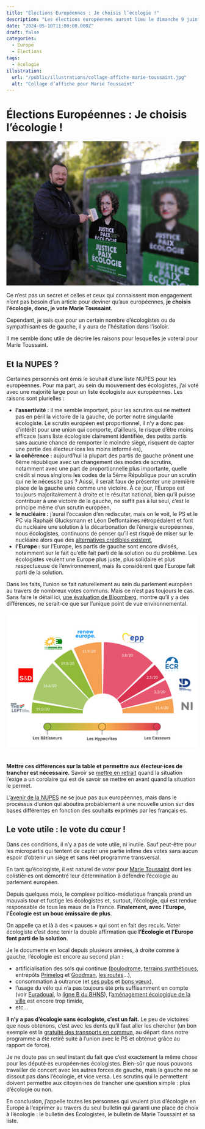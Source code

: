 ```yaml
---
title: "Élections Européennes : Je choisis l’écologie !"
description: "Les élections européennes auront lieu le dimanche 9 juin 2024. Écologiste, je vote logiquement pour Marie Toussaint."
date: "2024-05-10T11:00:00.000Z"
draft: false
categories:
  - Europe
  - Élections
tags:
  - écologie
illustration:
  url: "/public/illustrations/collage-affiche-marie-toussaint.jpg"
  alt: "Collage d’affiche pour Marie Toussaint"
---
```


# Élections Européennes : Je choisis l’écologie !

![Collage d’affiche pour Marie Toussaint](/public/illustrations/collage-affiche-marie-toussaint.jpg "🖼️⬅️")

Ce n’est pas un secret et celles et ceux qui connaissent mon engagement n’ont pas besoin d’un article pour deviner qu’aux européennes, **je choisis l’écologie, donc, je vote Marie Toussaint**.

Cependant, je sais que pour un certain nombre d’écologistes ou de sympathisant·es de gauche, il y aura de l’hésitation dans l’isoloir.

Il me semble donc utile de décrire les raisons pour lesquelles je voterai pour Marie Toussaint.

## Et la NUPES ?

Certaines personnes ont émis le souhait d’une liste NUPES pour les européennes. Pour ma part, au sein du mouvement des écologistes, j’ai voté avec une majorité large pour un liste écologiste aux européennes. Les raisons sont plurielles :

- **l’assertivité :** il me semble important, pour les scrutins qui ne mettent pas en péril la victoire de la gauche, de porter notre singularité écologiste. Le scrutin européen est proportionnel, il n’y a donc pas d’intérêt pour une union qui comporte, d’ailleurs, le risque d’être moins efficace (sans liste écologiste clairement identifiée, des petits partis sans aucune chance de remporter le moindre siège, risquent de capter une partie des électeur·ices les moins informé·es),
- **la cohérence :** aujourd’hui la plupart des partis de gauche prônent une 6ème république avec un changement des modes de scrutins, notamment avec une part de proportionnelle plus importante, quelle crédit si nous singions les codes de la 5ème République pour un scrutin qui ne le nécessite pas ? Aussi, il serait faux de présenter une première place de la gauche unie comme une victoire. À ce jour, l’Europe est toujours majoritairement à droite et le résultat national, bien qu’il puisse contribuer à une victoire de la gauche, ne suffit pas à lui seul, c’est le principe même d’un scrutin européen,
- **le nucléaire :** j’aurai l’occasion d’en rediscuter, mais on le voit, le PS et le PC via Raphaël Glucksmann et  Léon Deffontaines rétropédalent et font du nucléaire une solution à la décarbonation de l’énergie européennes, nous écologistes, continuons de penser qu’il est risqué de miser sur le nucléaire alors que des [alternatives crédibles existent](https://negawatt.org/Scenario-negaWatt-2022),
- **l’Europe :** sur l’Europe, les partis de gauche sont encore divisés, notamment sur le fait qu’elle fait parti de la solution ou du problème. Les écologistes veulent une Europe plus juste, plus solidaire et plus respectueuse de l’environnement, mais ils considèrent que l’Europe fait parti de la solution.

Dans les faits, l’union se fait naturellement au sein du parlement européen au travers de nombreux votes communs. Mais ce n’est pas toujours le cas. Sans faire le détail ici, [une évaluation de Bloomberg](https://bloomassociation.org/evaluation-environnementale-des-groupes-et-delegations-politiques/), montre qu’il y a des différences, ne serait-ce que sur l’unique point de vue environnemental.

![Évaluation environnementale des groupes et délégations politiques Européennes](/public/illustrations/europeennes-enquete-bloomberg.jpg)

**Mettre ces différences sur la table et permettre aux électeur·ices de trancher est nécessaire.** Savoir se [mettre en retrait](http://nfroidure.localhost:3000/blog/legislatives-2022-pas-investi-mais-implique) quand la situation l’exige a un corolaire qui est de savoir se mettre en avant quand la situation le permet.

L’[avenir de la NUPES](./quel-avenir-pour-la-nupes-a-douai) ne se joue pas aux européennes, mais dans le processus d’union qui aboutira probablement à une nouvelle union sur des bases différentes en fonction des souhaits exprimés par les français·es.

## Le vote utile : le vote du cœur !

Dans ces conditions, il n’y a pas de vote utile, ni inutile. Sauf peut-être pour les micropartis qui tentent de capter une partie infime des votes sans aucun espoir d’obtenir un siège et sans réel programme transversal.

En tant qu’écologiste, il est naturel de voter pour [Marie Toussaint](https://fr.wikipedia.org/wiki/Marie_Toussaint) dont les colistièr·es ont démontré leur détermination à défendre l’écologie au parlement européen.

Depuis quelques mois, le complexe politico-médiatique français prend un mauvais tour et fustige les écologistes et, surtout, l’écologie, qui est rendue responsable de tous les maux de la France. **Finalement, avec l’Europe, l’Écologie est un bouc émissaire de plus**.

On appelle ça et là à des « pauses » qui sont en fait des reculs. Voter écologiste c’est donc tenir la double affirmation que **l’Écologie et l’Europe font parti de la solution**.

Je le documente en local depuis plusieurs années, à droite comme à gauche, l’écologie est encore au second plan :

- artificialisation des sols qui continue ([boulodrome](./inauguration-du-boulodrome-geant-du-douaisis), [terrains synthétiques](./douai-les-terrains-synthetiques-en-question), entrepôts [Primelog](/zac-barrois-a-pecquencourt-non-a-primelog) et [Goodman](./point-sur-l-entrepot-goodman), [les routes](./projet-de-requalification-de-la-rd-500)…),
- consommation à outrance (et [ses pubs](./stop-pub-mettons-fin-a-la-publicite) et [bons vœux](./3615-code-qui-n-en-voeux)),
- l’usage du vélo qui n’a pas toujours été pris suffisamment en compte (voir [Euradouai](./euradouai-contribution-a-l-enquete-publique), la [ligne B du BHNS](./ligne-b-du-bhns-et-le-velo)),
l’[aménagement écologique de la ville](./amenagement-de-la-ville-creons-les-possibles) est encore trop timide,
- etc…

**Il n’y a pas d’écologie sans écologiste, c’est un fait.** Le peu de victoires que nous obtenons, c’est avec les dents qu’il faut aller les chercher (un bon exemple est la [gratuité des transports en commun](./gratuite-des-transports-bilan-et-projections), au départ dans notre programme a été retiré suite à l’union avec le PS et obtenue grâce au rapport de force).

Je ne doute pas un seul instant du fait que c’est exactement la même chose pour les député·es européen·nes écologistes. Bien-sûr que nous pouvons travailler de concert avec les autres forces de gauche, mais la gauche ne se dissout pas dans l’écologie, et vice versa. Les scrutins qui le permettent doivent permettre aux citoyen·nes de trancher une question simple : plus d’écologie ou non.

En conclusion, j’appelle toutes les personnes qui veulent plus d’écologie en Europe à l’exprimer au travers du seul bulletin qui garanti une place de choix à l’écologie : le bulletin des Écologistes, le bulletin de Marie Toussaint et sa liste.
